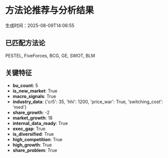 # 方法论推荐与分析结果

生成时间：2025-08-09T14:06:55

## 已匹配方法论
PESTEL, FiveForces, BCG, GE, SWOT, BLM

## 关键特征
- **bu_count**: 5
- **is_new_market**: True
- **macro_signals**: True
- **industry_data**: {'cr5': 35, 'hhi': 1200, 'price_war': True, 'switching_cost': 'med'}
- **share_growth**: -2
- **market_growth**: 18
- **internal_data_ready**: True
- **exec_gap**: True
- **is_diversified**: True
- **high_competition**: True
- **high_growth**: True
- **share_problem**: True